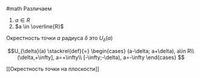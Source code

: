 #math 
Различаем	
1. $a \in R$
2. $a \in \overline{R}$

Окрестность точки $a$ радиуса $\delta$ это $U_{\delta}(a)$

$$U_{\delta}(a) \stackrel{def}{=}
\begin{cases}
(a-\delta; a+\delta), a\in R\\
(\delta,+\infty], a=+\infty\\
[-\infty;-\delta), a=-\infty
\end{cases}
$$

[[Окрестность точки на плоскости]]